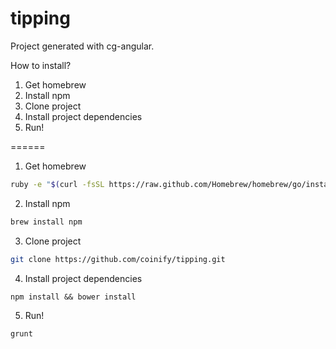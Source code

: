 tipping
=======

Project generated with cg-angular.

How to install?
1. Get homebrew
2. Install npm
3. Clone project
4. Install project dependencies
5. Run!


======
1. Get homebrew

```bash
ruby -e "$(curl -fsSL https://raw.github.com/Homebrew/homebrew/go/install)"
```

2. Install npm

```bash
brew install npm
```

3. Clone project

```bash
git clone https://github.com/coinify/tipping.git
```

4. Install project dependencies

```
npm install && bower install
```

5. Run!

```bash
grunt
```

